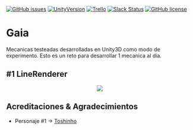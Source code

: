 [![GitHub issues](https://img.shields.io/github/issues/Nerve-Alexandria/Gaia.svg)](https://github.com/Nerve-Alexandria/Gaia/issues)
[![UnityVersion](https://img.shields.io/badge/Unity-5.5.2p4-orange.svg)](https://unity3d.com/es)
[![Trello](https://img.shields.io/badge/Trello-OFF-red.svg)](https://github.com/MOON-TYPE/MIcaros)
[![Slack Status](https://moonantonio.herokuapp.com/badge.svg)](https://moonantonio.herokuapp.com/)
[![GitHub license](https://img.shields.io/badge/license-MIT-blue.svg)](https://raw.githubusercontent.com/Nerve-Alexandria/Gaia/master/LICENSE)

# Gaia
Mecanicas testeadas desarrolladas en Unity3D como modo de experimento. Esto es un reto para desarrollar 1 mecanica al dia.

## #1 LineRenderer
<p align="center">
  <img src="https://github.com/Nerve-Alexandria/Gaia/blob/master/res/prev01.gif?raw=true">
</p>


## Acreditaciones & Agradecimientos

* Personaje #1 -> [Toshinho][1]


[1]: http://toshinho.deviantart.com/
